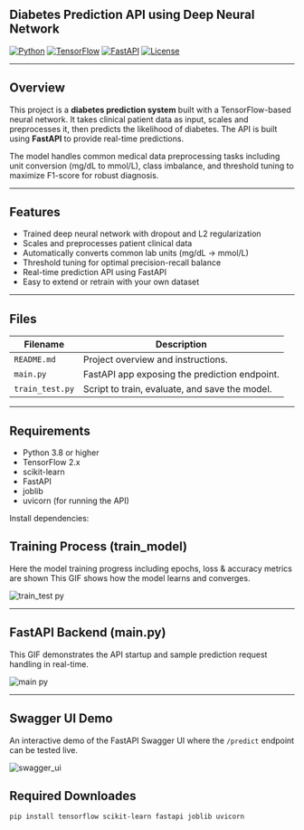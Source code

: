 ## Diabetes Prediction API using Deep Neural Network

[![Python](https://img.shields.io/badge/Python-3.8%2B-blue)](https://www.python.org/)
[![TensorFlow](https://img.shields.io/badge/TensorFlow-2.x-orange)](https://www.tensorflow.org/)
[![FastAPI](https://img.shields.io/badge/FastAPI-0.78-green)](https://fastapi.tiangolo.com/)
[![License](https://img.shields.io/badge/License-MIT-brightgreen.svg)](LICENSE)

---

## Overview

This project is a **diabetes prediction system** built with a TensorFlow-based neural network. It takes clinical patient data as input, scales and preprocesses it, then predicts the likelihood of diabetes. The API is built using **FastAPI** to provide real-time predictions.

The model handles common medical data preprocessing tasks including unit conversion (mg/dL to mmol/L), class imbalance, and threshold tuning to maximize F1-score for robust diagnosis.

---

## Features

- Trained deep neural network with dropout and L2 regularization  
- Scales and preprocesses patient clinical data  
- Automatically converts common lab units (mg/dL → mmol/L)  
- Threshold tuning for optimal precision-recall balance  
- Real-time prediction API using FastAPI  
- Easy to extend or retrain with your own dataset  

---

## Files

| Filename       | Description                                    |
|----------------|------------------------------------------------|
| `README.md`    | Project overview and instructions.             |
| `main.py`      | FastAPI app exposing the prediction endpoint.  |
| `train_test.py`| Script to train, evaluate, and save the model. |

---

## Requirements

- Python 3.8 or higher  
- TensorFlow 2.x  
- scikit-learn  
- FastAPI  
- joblib  
- uvicorn (for running the API)  

Install dependencies:

## Training Process (train_model)

Here the model training progress including epochs, loss & accuracy metrics are shown
This GIF shows how the model learns and converges.

![train_test py](https://github.com/user-attachments/assets/3723f4f3-ec55-4ccf-ac95-a88d6a7e2592)

---

## FastAPI Backend (main.py)

This GIF demonstrates the API startup and sample prediction request handling in real-time.

![main py](https://github.com/user-attachments/assets/1b1a00d9-5f10-429b-9d0b-adc23e483997)


---

## Swagger UI Demo

An interactive demo of the FastAPI Swagger UI where the `/predict` endpoint can be tested live.

![swagger_ui](https://github.com/user-attachments/assets/e4879e68-7bbc-409d-bd5f-a1219ad3c57b)


## Required Downloades
```bash
pip install tensorflow scikit-learn fastapi joblib uvicorn

